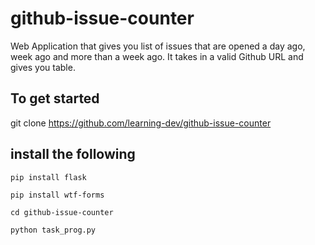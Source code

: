 # github-issue-counter

Web Application that gives you list of issues that are opened a day ago, week ago and more than a week ago. It takes in a valid Github URL and gives you table. 

## To get started 
git clone https://github.com/learning-dev/github-issue-counter

## install the following
`pip install flask` 

`pip install wtf-forms`

`cd github-issue-counter`

`python task_prog.py`
